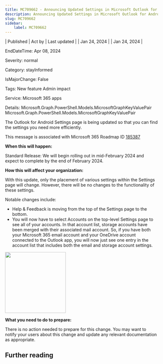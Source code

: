 ```yaml
---
title: MC709662 - Announcing Updated Settings in Microsoft Outlook for Android
description: Announcing Updated Settings in Microsoft Outlook for Android
slug: MC709662
sidebar:
    label: MC709662
---
```


| Published | Act by | Last updated |
| Jan 24, 2024 |  | Jan 24, 2024 |

EndDateTime: Apr 08, 2024

Severity: normal

Category: stayInformed

IsMajorChange: False

Tags: New feature Admin impact

Service: Microsoft 365 apps

Details: Microsoft.Graph.PowerShell.Models.MicrosoftGraphKeyValuePair Microsoft.Graph.PowerShell.Models.MicrosoftGraphKeyValuePair

<p>The Outlook for Android Settings page is being updated so that you can find the settings you need more efficiently.</p><p>This message is associated with Microsoft 365 Roadmap ID <a href="https://www.microsoft.com/microsoft-365/roadmap?filters=&amp;searchterms=185387" target="_blank">185387</a></p><p><b>When this will happen:</b></p><p>Standard Release: We will begin rolling out in mid-February 2024 and expect to complete by the end of February 2024.</p><p><b>How this will affect your organization:</b></p><p>With this update, only the placement of various settings within the Settings page will change. However, there will be no changes to the functionality of these settings.</p><p>Notable changes include:</span></p><ul><li>Help &amp; Feedback is moving from the top of the Settings page to the bottom.
</li><li>You will now have to select Accounts on the top-level Settings page to see all of your accounts. In that account list, storage accounts have been merged with their associated mail account. So, if you have both your Microsoft 365 email account and your OneDrive account connected to the Outlook app, you will now just see one entry in the account list that includes both the email and storage account settings.</li></ul><p><img src="https://img-prod-cms-rt-microsoft-com.akamaized.net/cms/api/am/imageFileData/RW1gyvK?ver=8c06" style="width: 200px;"><br></p><p><b>What you need to do to prepare:</b></p><p>There is no action needed to prepare for this change. You may want to notify your users about this change and update any relevant documentation as appropriate.</p>

## Further reading
